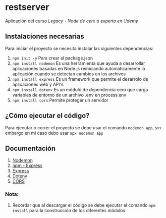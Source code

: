 # restserver
Aplicación del curso *Legacy - Node de cero a experto en Udemy*

## Instalaciones necesarias
Para iniciar el proyecto se necesita instalar las siguientes dependencias:
1. ```npm init -y``` Para crear el package.json
2. ```npm install nodemon``` Es una herramienta que ayuda a desarrollar aplicaciones basadas en Node.js reiniciando automáticamente la aplicación cuando se detectan cambios en los archivos
3. ```npm install express``` Es un framework que permite el desarrolo de aplicaciones web y API's
4. ```npm install dotenv``` Es un módulo de dependencia cero que carga variables de entorno de un archivo .env en process.env
5. ```npm install cors``` Permite proteger un servidor

## ¿Cómo ejecutar el código?
Para ejecutar o correr el proyecto se debe usar el comando ```nodemon app```, sin embargo en mi caso debo usar ```npx nodemon app```

## Documentación
1. [Nodemon](https://www.npmjs.com/package/nodemon)
2. [npm - Express](https://www.npmjs.com/package/express)
3. [Express](https://expressjs.com/)
4. [Dotenv](https://www.npmjs.com/package/dotenv/v/14.0.0)
5. [CORS](https://www.npmjs.com/package/cors)

### **Nota:**
1. Recordar que al descargar el código se debe ejecutar el comando ```npm install``` para la construcción de los diferentes módulos